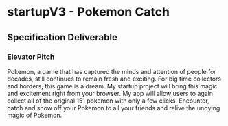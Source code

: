# startupV3 - Pokemon Catch
## Specification Deliverable

### Elevator Pitch 

Pokemon, a game that has captured the minds and attention of people for decades, still continues to remain fresh and exciting. For big time collectors and horders, this game is a dream. My startup project will bring this magic and excitement right from your browser. My app will allow users to again collect all of the original 151 pokemon with only a few clicks. Encounter, catch and show off your Pokemon to all your friends and relive the undying magic of Pokemon.

